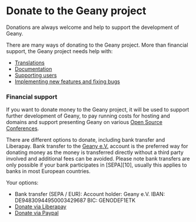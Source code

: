 Donate to the Geany project
==========

Donations are always welcome and help to support the development of Geany.

There are many ways of donating to the Geany project.
More than financial support, the Geany project needs help with:
- [Translations][1]
- [Documentation][2]
- [Supporting users][3]
- [Implementing new features and fixing bugs][4]


### Financial support

If you want to donate money to the Geany project, it will be used to support further development of Geany, to pay running costs for hosting and domains and support presenting Geany on various [Open Source Conferences][5].

There are different options to donate, including bank transfer and Liberapay.
Bank transfer to the [Geany e.V.][8] account is the preferred way for donating money as the money is transferred directly without a third party involved and additional fees can be avoided.
Please note bank transfers are only possible if your bank participates in [SEPA][10], usually this applies to banks in most European countries.

Your options:

  - Bank transfer (SEPA / EUR):
    Account holder: Geany e.V.
    IBAN: DE94830944950003429687
    BIC: GENODEF1ETK
  - [Donate via Liberapay][9]
  - [Donate via Paypal][7]


  [1]: /contribute/translation/
  [2]: /contribute/documentation/
  [3]: /contribute/support/
  [4]: /contribute/development/
  [5]: /about/events/
  [7]: https://www.paypal.com/cgi-bin/webscr?item_name=Donation+to+Geany&cmd=_donations&lc=US&business=donate%40geany.org
  [8]: /association/
  [9]: https://liberapay.com/Geany/donate
  [1ß]: https://en.wikipedia.org/wiki/Single_Euro_Payments_Area
